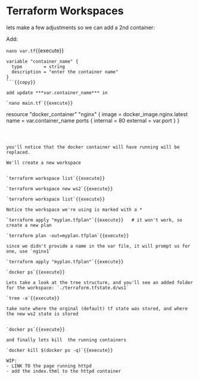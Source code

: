 # Terraform Workspaces

lets make a few adjustments so we can add a 2nd container:   

Add:

`nano var.tf`{{execute}}

```
variable "container_name" {
  type        = string
  description = "enter the container name"
}
```{{copy}}

add update ***var.container_name*** in 

`nano main.tf`{{execute}}

```
resource "docker_container" "nginx" {
  image = docker_image.nginx.latest
  name  = var.container_name
  ports {
    internal = 80
    external = var.port
  }
}
```{{copy}}



you'll notice that the docker container will have running will be replaced.

We'll create a new workspace


`terraform workspace list`{{execute}}

`terraform workspace new ws2`{{execute}}

`terraform workspace list`{{execute}}

Notice the workspace we're using is marked with a *

`terraform apply "myplan.tfplan"`{{execute}}   # it won't work, so create a new plan

`terraform plan -out=myplan.tfplan`{{execute}}

since we didn't provide a name in the var file, it will prompt us for one, use `nginx1`

`terraform apply "myplan.tfplan"`{{execute}}

`docker ps`{{execute}}  

Lets take a look at the tree structure, and you'll see an added folder for the workspace: `./terraform.tfstate.d/ws1`  

`tree -a`{{execute}}

take note where the orginal (default) tf state was stored, and where the new ws2 state is stored
 

`docker ps`{{execute}}

and finally lets kill  the running containers

`docker kill $(docker ps -q)`{{execute}}

WIP:
- LINK TO the page running httpd
- add the index.thml to the httpd container

 
